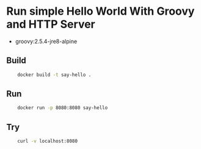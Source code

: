 # Run simple Hello World With Groovy and HTTP Server
* groovy:2.5.4-jre8-alpine

## Build
```sh
    docker build -t say-hello .
```

## Run
```sh
    docker run -p 8080:8080 say-hello
```

## Try
```sh
    curl -v localhost:8080
```
